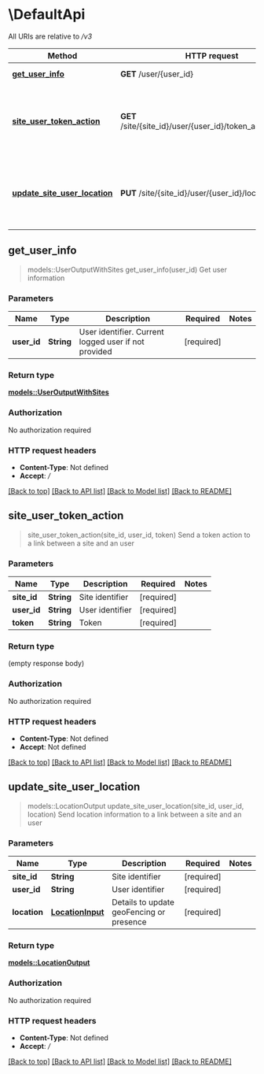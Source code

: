 # \DefaultApi

All URIs are relative to */v3*

Method | HTTP request | Description
------------- | ------------- | -------------
[**get_user_info**](DefaultApi.md#get_user_info) | **GET** /user/{user_id} | Get user information
[**site_user_token_action**](DefaultApi.md#site_user_token_action) | **GET** /site/{site_id}/user/{user_id}/token_action/{token} | Send a token action to a link between a site and an user
[**update_site_user_location**](DefaultApi.md#update_site_user_location) | **PUT** /site/{site_id}/user/{user_id}/location | Send location information to a link between a site and an user



## get_user_info

> models::UserOutputWithSites get_user_info(user_id)
Get user information

### Parameters


Name | Type | Description  | Required | Notes
------------- | ------------- | ------------- | ------------- | -------------
**user_id** | **String** | User identifier. Current logged user if not provided | [required] |

### Return type

[**models::UserOutputWithSites**](UserOutputWithSites.md)

### Authorization

No authorization required

### HTTP request headers

- **Content-Type**: Not defined
- **Accept**: */*

[[Back to top]](#) [[Back to API list]](../README.md#documentation-for-api-endpoints) [[Back to Model list]](../README.md#documentation-for-models) [[Back to README]](../README.md)


## site_user_token_action

> site_user_token_action(site_id, user_id, token)
Send a token action to a link between a site and an user

### Parameters


Name | Type | Description  | Required | Notes
------------- | ------------- | ------------- | ------------- | -------------
**site_id** | **String** | Site identifier | [required] |
**user_id** | **String** | User identifier | [required] |
**token** | **String** | Token | [required] |

### Return type

 (empty response body)

### Authorization

No authorization required

### HTTP request headers

- **Content-Type**: Not defined
- **Accept**: Not defined

[[Back to top]](#) [[Back to API list]](../README.md#documentation-for-api-endpoints) [[Back to Model list]](../README.md#documentation-for-models) [[Back to README]](../README.md)


## update_site_user_location

> models::LocationOutput update_site_user_location(site_id, user_id, location)
Send location information to a link between a site and an user

### Parameters


Name | Type | Description  | Required | Notes
------------- | ------------- | ------------- | ------------- | -------------
**site_id** | **String** | Site identifier | [required] |
**user_id** | **String** | User identifier | [required] |
**location** | [**LocationInput**](LocationInput.md) | Details to update geoFencing or presence | [required] |

### Return type

[**models::LocationOutput**](LocationOutput.md)

### Authorization

No authorization required

### HTTP request headers

- **Content-Type**: Not defined
- **Accept**: */*

[[Back to top]](#) [[Back to API list]](../README.md#documentation-for-api-endpoints) [[Back to Model list]](../README.md#documentation-for-models) [[Back to README]](../README.md)

